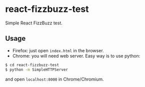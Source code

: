 # react-fizzbuzz-test
Simple React FizzBuzz test.

## Usage
* Firefox: just open `index.html` in the browser.
* Chrome: you will need web server. Easy way is to use python:
```sh
$ cd react-fizzbuzz-test
$ python -m SimpleHTTPServer 
```
and open `localhost:8000` in Chrome/Chromium.
